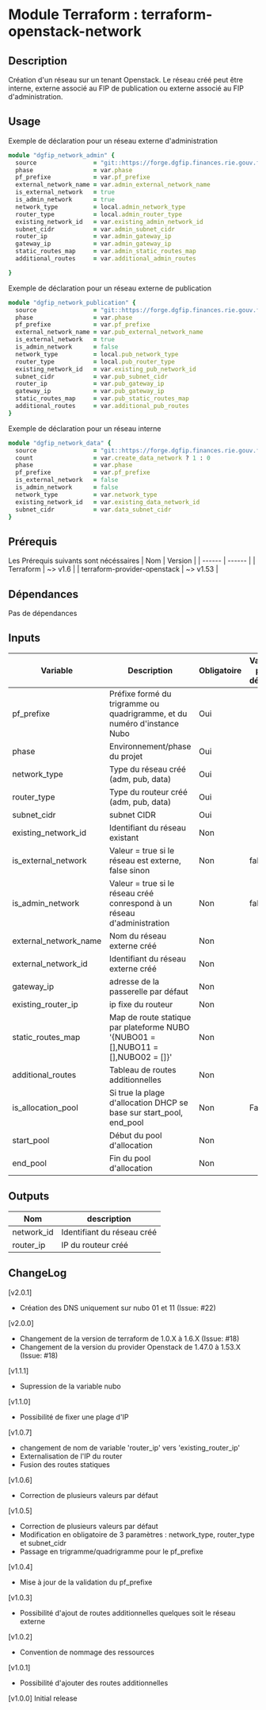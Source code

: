 # Module Terraform : terraform-openstack-network

## Description

Création d'un réseau sur un tenant Openstack.
Le réseau créé peut être interne, externe associé au FIP de publication ou externe associé au FIP d'administration.

## Usage

Exemple de déclaration pour un réseau externe d'administration
```ruby
module "dgfip_network_admin" {
  source                = "git::https://forge.dgfip.finances.rie.gouv.fr/dgfip/si1/dan-a2c/module-terraform-dgfip/networking/terraform-openstack-network.git?ref=<vX.X.X>"
  phase                 = var.phase
  pf_prefixe            = var.pf_prefixe
  external_network_name = var.admin_external_network_name
  is_external_network   = true
  is_admin_network      = true
  network_type          = local.admin_network_type
  router_type           = local.admin_router_type
  existing_network_id   = var.existing_admin_network_id
  subnet_cidr           = var.admin_subnet_cidr
  router_ip             = var.admin_gateway_ip
  gateway_ip            = var.admin_gateway_ip
  static_routes_map     = var.admin_static_routes_map
  additional_routes     = var.additional_admin_routes

}
```
Exemple de déclaration pour un réseau externe de publication 
```ruby
module "dgfip_network_publication" {
  source                = "git::https://forge.dgfip.finances.rie.gouv.fr/dgfip/si1/dan-a2c/module-terraform-dgfip/networking/terraform-openstack-network.git?ref=<vX.X.X>"
  phase                 = var.phase
  pf_prefixe            = var.pf_prefixe
  external_network_name = var.pub_external_network_name
  is_external_network   = true
  is_admin_network      = false
  network_type          = local.pub_network_type
  router_type           = local.pub_router_type
  existing_network_id   = var.existing_pub_network_id
  subnet_cidr           = var.pub_subnet_cidr
  router_ip             = var.pub_gateway_ip
  gateway_ip            = var.pub_gateway_ip
  static_routes_map     = var.pub_static_routes_map
  additional_routes     = var.additional_pub_routes
}
```
Exemple de déclaration pour un réseau interne 
```ruby
module "dgfip_network_data" {
  source                = "git::https://forge.dgfip.finances.rie.gouv.fr/dgfip/si1/dan-a2c/module-terraform-dgfip/networking/terraform-openstack-network.git?ref=<vX.X.X>"
  count                 = var.create_data_network ? 1 : 0
  phase                 = var.phase
  pf_prefixe            = var.pf_prefixe
  is_external_network   = false
  is_admin_network      = false
  network_type          = var.network_type
  existing_network_id   = var.existing_data_network_id
  subnet_cidr           = var.data_subnet_cidr
}
```

## Prérequis
Les Prérequis suivants sont nécéssaires 
| Nom    | Version |
| ------ | ------ |
| Terraform | ~> v1.6 |
| terraform-provider-openstack | ~> v1.53 |

## Dépendances 

Pas de dépendances

## Inputs
| Variable | Description | Obligatoire | Valeur par défaut|
| ------ | ------ | ------ | ------ |
| pf_prefixe | Préfixe formé du trigramme ou quadrigramme, et du numéro d'instance Nubo | Oui |  |
| phase | Environnement/phase du projet | Oui |  |
| network_type | Type du réseau créé (adm, pub, data)| Oui | |
| router_type | Type du routeur créé (adm, pub, data) | Oui | |
| subnet_cidr | subnet CIDR | Oui | |
| existing_network_id | Identifiant du réseau existant | Non | |
| is_external_network | Valeur = true si le réseau est externe, false sinon | Non | false |
| is_admin_network | Valeur = true si le réseau créé conrespond à un réseau d'administration | Non | false | 
| external_network_name | Nom du réseau externe créé | Non | |
| external_network_id | Identifiant du réseau externe créé | Non | |
| gateway_ip | adresse de la passerelle par défaut | Non | |
| existing_router_ip | ip fixe du routeur | Non | |
| static_routes_map | Map de route statique par plateforme NUBO '{NUBO01 = [],NUBO11 = [],NUBO02 = []}' | Non | |
| additional_routes | Tableau de routes additionnelles | Non | |
| is_allocation_pool | Si true la plage d'allocation DHCP se base sur start_pool, end_pool | Non | False |
| start_pool         | Début du pool d'allocation       | Non | |
| end_pool           | Fin du pool d'allocation         | Non | |


## Outputs
| Nom | description |
|------ | ------ |
| network_id | Identifiant du réseau créé |
| router_ip  | IP du routeur créé         |

## ChangeLog
[v2.0.1]
  * Création des DNS uniquement sur nubo 01 et 11 (Issue: #22)

[v2.0.0]
  * Changement de la version de terraform de 1.0.X à 1.6.X (Issue: #18)
  * Changement de la version du provider Openstack de 1.47.0 à 1.53.X (Issue: #18)

[v1.1.1]
  * Supression de la variable nubo 

[v1.1.0]
  * Possibilité de fixer une plage d'IP


[v1.0.7]
  * changement de nom de variable 'router_ip' vers 'existing_router_ip'
  * Externalisation de l'IP du router
  * Fusion des routes statiques

[v1.0.6]
  * Correction de plusieurs valeurs par défaut

[v1.0.5]
  * Correction de plusieurs valeurs par défaut
  * Modification en obligatoire de 3 paramètres : network_type, router_type et subnet_cidr
  * Passage en trigramme/quadrigramme pour le pf_prefixe

[v1.0.4]
  * Mise à jour de la validation du pf_prefixe

[v1.0.3] 
  * Possibilité d'ajout de routes additionnelles quelques soit le réseau externe 

[v1.0.2] 
  * Convention de nommage des ressources

[v1.0.1] 
  * Possibilité d'ajouter des routes additionnelles 

[v1.0.0] Initial release

